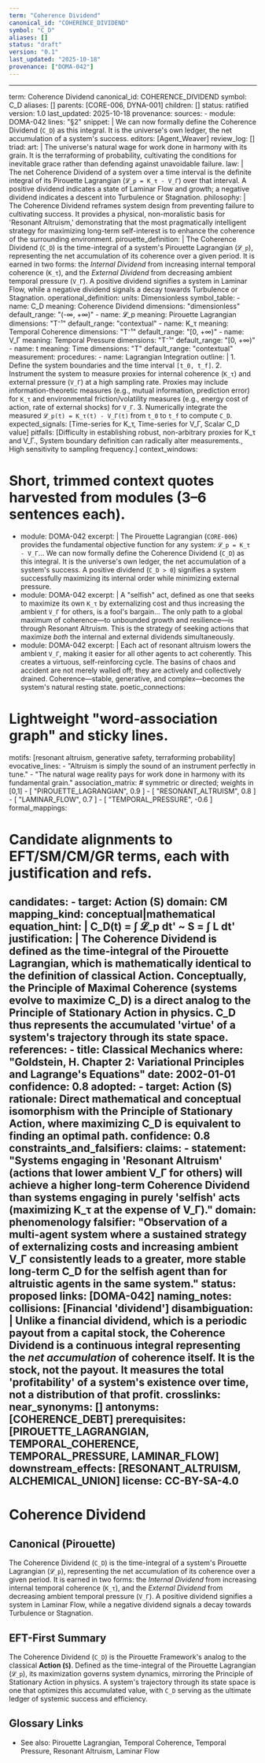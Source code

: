 ```yaml
---
term: "Coherence Dividend"
canonical_id: "COHERENCE_DIVIDEND"
symbol: "C_D"
aliases: []
status: "draft"
version: "0.1"
last_updated: "2025-10-18"
provenance: ["DOMA-042"]
---
```


---
term: Coherence Dividend
canonical_id: COHERENCE_DIVIDEND
symbol: C_D
aliases: []
parents: [CORE-006, DYNA-001]
children: []
status: ratified
version: 1.0
last_updated: 2025-10-18
provenance:
  sources:
    - module: DOMA-042
      lines: "§2"
      snippet: |
        We can now formally define the Coherence Dividend (`C_D`) as this integral. It is the universe's own ledger, the net accumulation of a system's success.
  editors: [Agent_Weaver]
  review_log: []
triad:
  art: |
    The universe's natural wage for work done in harmony with its grain. It is the terraforming of probability, cultivating the conditions for inevitable grace rather than defending against unavoidable failure.
  law: |
    The net Coherence Dividend of a system over a time interval is the definite integral of its Pirouette Lagrangian (`𝓛_p = K_τ - V_Γ`) over that interval. A positive dividend indicates a state of Laminar Flow and growth; a negative dividend indicates a descent into Turbulence or Stagnation.
  philosophy: |
    The Coherence Dividend reframes system design from preventing failure to cultivating success. It provides a physical, non-moralistic basis for 'Resonant Altruism,' demonstrating that the most pragmatically intelligent strategy for maximizing long-term self-interest is to enhance the coherence of the surrounding environment.
pirouette_definition: |
  The Coherence Dividend (`C_D`) is the time-integral of a system's Pirouette Lagrangian (`𝓛_p`), representing the net accumulation of its coherence over a given period. It is earned in two forms: the *Internal Dividend* from increasing internal temporal coherence (`K_τ`), and the *External Dividend* from decreasing ambient temporal pressure (`V_Γ`). A positive dividend signifies a system in Laminar Flow, while a negative dividend signals a decay towards Turbulence or Stagnation.
operational_definition:
  units: Dimensionless
  symbol_table:
    - name: C_D
      meaning: Coherence Dividend
      dimensions: "dimensionless"
      default_range: "(-∞, +∞)"
    - name: 𝓛_p
      meaning: Pirouette Lagrangian
      dimensions: "T⁻¹"
      default_range: "contextual"
    - name: K_τ
      meaning: Temporal Coherence
      dimensions: "T⁻¹"
      default_range: "[0, +∞)"
    - name: V_Γ
      meaning: Temporal Pressure
      dimensions: "T⁻¹"
      default_range: "[0, +∞)"
    - name: t
      meaning: Time
      dimensions: "T"
      default_range: "contextual"
  measurement:
    procedures:
      - name: Lagrangian Integration
        outline: |
          1. Define the system boundaries and the time interval `[t_0, t_f]`.
          2. Instrument the system to measure proxies for internal coherence (`K_τ`) and external pressure (`V_Γ`) at a high sampling rate. Proxies may include information-theoretic measures (e.g., mutual information, prediction error) for `K_τ` and environmental friction/volatility measures (e.g., energy cost of action, rate of external shocks) for `V_Γ`.
          3. Numerically integrate the measured `𝓛_p(t) = K_τ(t) - V_Γ(t)` from `t_0` to `t_f` to compute `C_D`.
        expected_signals: [Time-series for K_τ, Time-series for V_Γ, Scalar C_D value]
        pitfalls: [Difficulty in establishing robust, non-arbitrary proxies for K_τ and V_Γ., System boundary definition can radically alter measurements., High sensitivity to sampling frequency.]
context_windows:
  # Short, trimmed context quotes harvested from modules (3–6 sentences each).
  - module: DOMA-042
    excerpt: |
      The Pirouette Lagrangian (`CORE-006`) provides the fundamental objective function for any system: `𝓛_p = K_τ - V_Γ`... We can now formally define the Coherence Dividend (`C_D`) as this integral. It is the universe's own ledger, the net accumulation of a system's success. A positive dividend (`C_D > 0`) signifies a system successfully maximizing its internal order while minimizing external pressure.
  - module: DOMA-042
    excerpt: |
      A "selfish" act, defined as one that seeks to maximize its own `K_τ` by externalizing cost and thus increasing the ambient `V_Γ` for others, is a fool's bargain... The only path to a global maximum of coherence—to unbounded growth and resilience—is through Resonant Altruism. This is the strategy of seeking actions that maximize *both* the internal and external dividends simultaneously.
  - module: DOMA-042
    excerpt: |
      Each act of resonant altruism lowers the ambient `V_Γ`, making it easier for all other agents to act coherently. This creates a virtuous, self-reinforcing cycle. The basins of chaos and accident are not merely walled off; they are actively and collectively drained. Coherence—stable, generative, and complex—becomes the system's natural resting state.
poetic_connections:
  # Lightweight "word-association graph" and sticky lines.
  motifs: [resonant altruism, generative safety, terraforming probability]
  evocative_lines:
    - "Altruism is simply the sound of an instrument perfectly in tune."
    - "The natural wage reality pays for work done in harmony with its fundamental grain."
  association_matrix:
    # symmetric or directed; weights in [0,1]
    - [ "PIROUETTE_LAGRANGIAN", 0.9 ]
    - [ "RESONANT_ALTRUISM", 0.8 ]
    - [ "LAMINAR_FLOW", 0.7 ]
    - [ "TEMPORAL_PRESSURE", -0.6 ]
formal_mappings:
  # Candidate alignments to EFT/SM/CM/GR terms, each with justification and refs.
  candidates:
    - target: Action (S)
      domain: CM
      mapping_kind: conceptual|mathematical
      equation_hint: |
        C_D(t) = ∫ 𝓛_p dt' ~ S = ∫ L dt'
      justification: |
        The Coherence Dividend is defined as the time-integral of the Pirouette Lagrangian, which is mathematically identical to the definition of classical Action. Conceptually, the Principle of Maximal Coherence (systems evolve to maximize C_D) is a direct analog to the Principle of Stationary Action in physics. C_D thus represents the accumulated 'virtue' of a system's trajectory through its state space.
      references:
        - title: Classical Mechanics
          where: "Goldstein, H. Chapter 2: Variational Principles and Lagrange's Equations"
          date: 2002-01-01
      confidence: 0.8
  adopted:
    - target: Action (S)
      rationale: Direct mathematical and conceptual isomorphism with the Principle of Stationary Action, where maximizing C_D is equivalent to finding an optimal path.
      confidence: 0.8
constraints_and_falsifiers:
  claims:
    - statement: "Systems engaging in 'Resonant Altruism' (actions that lower ambient V_Γ for others) will achieve a higher long-term Coherence Dividend than systems engaging in purely 'selfish' acts (maximizing K_τ at the expense of V_Γ)."
      domain: phenomenology
      falsifier: "Observation of a multi-agent system where a sustained strategy of externalizing costs and increasing ambient V_Γ consistently leads to a greater, more stable long-term C_D for the selfish agent than for altruistic agents in the same system."
      status: proposed
      links: [DOMA-042]
naming_notes:
  collisions: [Financial 'dividend']
  disambiguation: |
    Unlike a financial dividend, which is a periodic payout from a capital stock, the Coherence Dividend is a continuous integral representing the *net accumulation* of coherence itself. It is the stock, not the payout. It measures the total 'profitability' of a system's existence over time, not a distribution of that profit.
crosslinks:
  near_synonyms: []
  antonyms: [COHERENCE_DEBT]
  prerequisites: [PIROUETTE_LAGRANGIAN, TEMPORAL_COHERENCE, TEMPORAL_PRESSURE, LAMINAR_FLOW]
  downstream_effects: [RESONANT_ALTRUISM, ALCHEMICAL_UNION]
license: CC-BY-SA-4.0
---

# Coherence Dividend

## Canonical (Pirouette)
The Coherence Dividend (`C_D`) is the time-integral of a system's Pirouette Lagrangian (`𝓛_p`), representing the net accumulation of its coherence over a given period. It is earned in two forms: the *Internal Dividend* from increasing internal temporal coherence (`K_τ`), and the *External Dividend* from decreasing ambient temporal pressure (`V_Γ`). A positive dividend signifies a system in Laminar Flow, while a negative dividend signals a decay towards Turbulence or Stagnation.

## EFT-First Summary
The Coherence Dividend (`C_D`) is the Pirouette Framework's analog to the classical **Action (`S`)**. Defined as the time-integral of the Pirouette Lagrangian (`𝓛_p`), its maximization governs system dynamics, mirroring the Principle of Stationary Action in physics. A system's trajectory through its state space is one that optimizes this accumulated value, with `C_D` serving as the ultimate ledger of systemic success and efficiency.

## Glossary Links
- See also: Pirouette Lagrangian, Temporal Coherence, Temporal Pressure, Resonant Altruism, Laminar Flow
